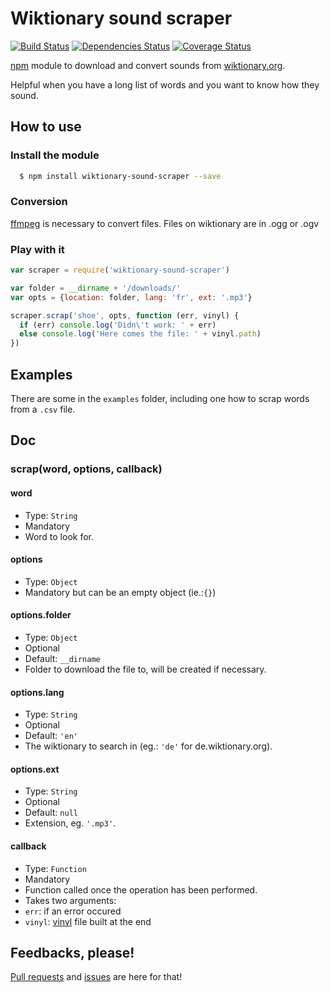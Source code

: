 # Wiktionary sound scraper
[![Build Status](https://travis-ci.org/piffre/wiktionary-sound-scraper.svg?branch=master)](https://travis-ci.org/piffre/wiktionary-sound-scraper)
[![Dependencies Status](https://david-dm.org/piffre/wiktionary-sound-scraper.svg)](https://david-dm.org/piffre/wiktionary-sound-scraper)
[![Coverage Status](https://coveralls.io/repos/piffre/wiktionary-sound-scraper/badge.svg?branch=master&service=github)](https://coveralls.io/github/piffre/wiktionary-sound-scraper?branch=master)

[npm](https://www.npmjs.com) module to download and convert sounds from [wiktionary.org](https://wiktionary.org).

Helpful when you have a long list of words and you want to know how they sound.

## How to use
### Install the module
```bash
  $ npm install wiktionary-sound-scraper --save
```
### Conversion
[ffmpeg](https://www.ffmpeg.org/) is necessary to convert files.
Files on wiktionary are in .ogg or .ogv
### Play with it
```js
var scraper = require('wiktionary-sound-scraper')

var folder = __dirname + '/downloads/'
var opts = {location: folder, lang: 'fr', ext: '.mp3'}

scraper.scrap('shoe', opts, function (err, vinyl) {
  if (err) console.log('Didn\'t work: ' + err)
  else console.log('Here comes the file: ' + vinyl.path)
})
```
## Examples
There are some in the `examples` folder, including one how to scrap words from a `.csv` file.

## Doc
### scrap(word, options, callback)
#### word
* Type: `String`
* Mandatory
* Word to look for.

#### options
* Type: `Object`
* Mandatory but can be an empty object (ie.:`{}`)

#### options.folder
* Type: `Object`
* Optional
* Default: `__dirname`
* Folder to download the file to, will be created if necessary.

#### options.lang
* Type: `String`
* Optional
* Default: `'en'`
* The wiktionary to search in (eg.: `'de'` for de.wiktionary.org).

#### options.ext
* Type: `String`
* Optional
* Default: `null`
* Extension, eg. `'.mp3'`.

#### callback
* Type: `Function`
* Mandatory
* Function called once the operation has been performed.
* Takes two arguments:
* `err`: if an error occured
* `vinyl`: [vinyl](https://github.com/wearefractal/vinyl) file built at the end

## Feedbacks, please!
[Pull requests](https://github.com/piffre/wiktionary-sound-scraper/pulls) and [issues](https://github.com/piffre/wiktionary-sound-scraper/issues/new) are here for that!
